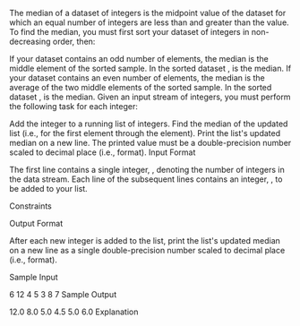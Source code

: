 The median of a dataset of integers is the midpoint value of the dataset for which an equal number of integers are less than and greater than the value. To find the median, you must first sort your dataset of integers in non-decreasing order, then:

If your dataset contains an odd number of elements, the median is the middle element of the sorted sample. In the sorted dataset ,  is the median.
If your dataset contains an even number of elements, the median is the average of the two middle elements of the sorted sample. In the sorted dataset ,  is the median.
Given an input stream of  integers, you must perform the following task for each  integer:

Add the  integer to a running list of integers.
Find the median of the updated list (i.e., for the first element through the  element).
Print the list's updated median on a new line. The printed value must be a double-precision number scaled to decimal place (i.e.,  format).
Input Format

The first line contains a single integer, , denoting the number of integers in the data stream. 
Each line  of the  subsequent lines contains an integer, , to be added to your list.

Constraints

Output Format

After each new integer is added to the list, print the list's updated median on a new line as a single double-precision number scaled to  decimal place (i.e.,  format).

Sample Input

6
12
4
5
3
8
7
Sample Output

12.0
8.0
5.0
4.5
5.0
6.0
Explanation


